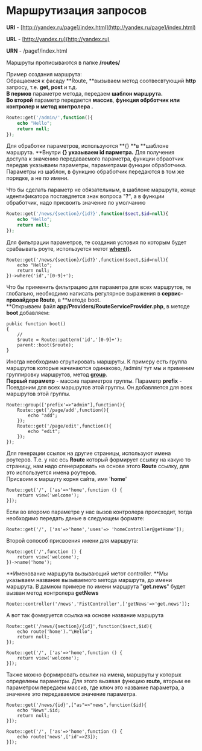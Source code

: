 # Маршрутизация запросов

**URI** - [http://yandex.ru/page1/index.html](http://yandex.ru/page1/index.html)

**URL** - [http://yandex.ru](http://yandex.ru)

**URN** - /page1/index.html

Маршруты прописываются в папке **/routes/**

Пример создания маршрута:  
Обращаемся к фасаду **Route, **вызываем метод соотвесвтующий **http** запросу, т.е. **get, post** и т.д.  
**В пермов** параметре метода, передаем **шаблон маршрута.**  
**Во второй** параметр передается **массив**, **функция обрботчик **или** контролер и метод контролера .**

```php
Route::get('/admin/',function(){
    echo "Hello";
    return null;
});
```

Для обработки параметров, используются **{} **в **шаблоне маршрута. **Внутри **{} **указываем** id парметра.** Для получения доступа к значению передаваемого параметра, функции обраотчик передав указываем параметры, параметрами функции обработчика.  
Параметры из шаблон, в функцию обработчик передаются в том же порядке, а не по имени.

Что бы сделать параметр не обязательным, в шаблоне маршрута, конце идентификатора поставдяется знак вопроса "**?**", а в функции обработчик, надо присвоить значение по умолчанию

```php
Route::get('/news/{section}/{id?}',function($sect,$id=null){
    echo "Hello";
    return null;
});
```

Для фильтрации параметров, те создания условия по которым будет срабаывать роуте, используется метот [**where\(\)**](https://laravel.com/api/5.6/Illuminate/Routing/Route.html#method_where)**.**

```
Route::get('/news/{section}/{id?}',function($sect,$id=null){
    echo "Hello";
    return null;
})->where('id','[0-9]+');
```

Что бы применить фильтрацию для параметра для всех маршрутов, те глобально, необходимо написать регулярное выражения в **сервис-првоайдере Route**, в **методе boot.                  
**Открываем файл **app/Providers/RouteServiceProvider.php**, в методе **boot** добавляем:

```
public function boot()
{
    //
    $route = Route::pattern('id','[0-9]+');
    parent::boot($route);
}
```

Иногда необходимо сгрупировать маршруты. К примеру есть группа маршрутов которые начинаются одинаково, /admin/ тут мы и применим группировку маршрутов, метод [**group**](https://laravel.com/api/5.2/Illuminate/Routing/Router.html#method_group).  
**Первый параметр** - массив параметров группы. Параметр **prefix** - Псевдоним для всех маршрутов этой группы. Он добавляется для всех маршрутов этой группы.

```
Route::group(['prefix'=>"admin"],function(){
    Route::get('/page/add',function(){
        echo "add";
    });
    Route::get('/page/edit',function(){
        echo "edit";
    });
});
```

Для генерации ссылок на другие страницы, используют имена роутеров. Т.е. у нас есь **Route** который формирует ссылку на какую то страницу, нам надо сгенерировать на основе этого **Route** ссылку, для это используется имена роутеров.  
Присвоим к маршуту корня сайта, имя '**home**'

```
Route::get('/', ['as'=>'home',function () {
    return view('welcome');
}]);
```

Если во второмо параметре у нас вызов контролера происходит, тогда необходимо передать даные в следующем формате:

```
Route::get('/', ['as'=>'home','uses'=> 'homeController@getHome']);
```

Второй сопособ присвоения имени для маршрута:

```
Route::get('/',function () {
    return view('welcome');
})->name('home');
```

**Именование маршрута вызывающий метот controller. **Мы указываем название вызываемого метода маршрута, до имени маршрута. В дамном примере по имени маршрута "**get.news**" будет вызван метод контролера **getNews**

```
Route::controller('/news','FistController',['getNews'=>'get.news']);
```

А вот так фомируется ссылка на основе название маршрута

```
Route::get('/news/{section}/{id}',function($sect,$id){
    echo route('home')."\Hello";
    return null;
});

Route::get('/', ['as'=>'home',function () {
    return view('welcome');
}]);
```

Также можно формировать ссылки на имена, маршруты у которых определены параметры. Для этого вызявая функцию **route,** вторым ее параметром передаем массив, где ключ это название параметра, а значение это передаваемое значение параметра.

```
Route::get('/news/{id}',["as"=>"news",function($id){
    echo "News".$id;
    return null;
}]);

Route::get('/', ['as'=>'home',function () {
    echo route('news',['id'=>23]);
}]);
```



